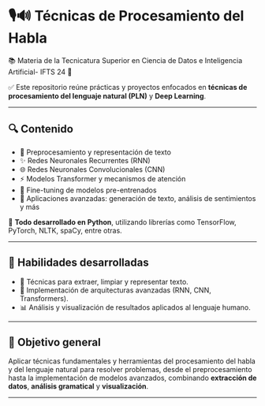 # 🎙️🔊 Técnicas de Procesamiento del Habla 

 
📚 Materia de la Tecnicatura Superior en Ciencia de Datos e Inteligencia Artificial- IFTS 24 🏫

✅ Este repositorio reúne prácticas y proyectos enfocados en **técnicas de procesamiento del lenguaje natural (PLN)** y **Deep Learning**.

---

## 🔍 Contenido

- 📖 Preprocesamiento y representación de texto 
- ✨ Redes Neuronales Recurrentes (RNN) 
- 🌐 Redes Neuronales Convolucionales (CNN) 
- ⚡ Modelos Transformer y mecanismos de atención 
- 🤖 Fine-tuning de modelos pre-entrenados 
- 🚀 Aplicaciones avanzadas: generación de texto, análisis de sentimientos y más 

🐍 **Todo desarrollado en Python**, utilizando librerías como TensorFlow, PyTorch, NLTK, spaCy, entre otras.

---

## 🧠 Habilidades desarrolladas

- 🧪 Técnicas para extraer, limpiar y representar texto.
- 🔗 Implementación de arquitecturas avanzadas (RNN, CNN, Transformers).
- 📊 Análisis y visualización de resultados aplicados al lenguaje humano.

---

## 🎯 Objetivo general

Aplicar técnicas fundamentales y herramientas del procesamiento del habla y del lenguaje natural para resolver problemas, desde el preprocesamiento hasta la implementación de modelos avanzados, combinando **extracción de datos**, **análisis gramatical** y **visualización**.

---


